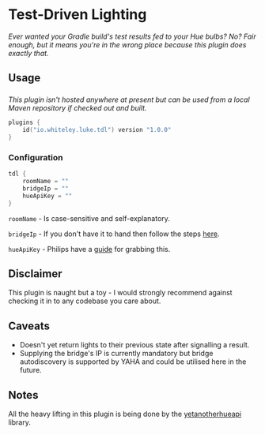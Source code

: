 # Test-Driven Lighting
*Ever wanted your Gradle build's test results fed to your Hue bulbs? No? Fair enough, but it means you're in the wrong place because this plugin does exactly that.*

## Usage

### 
*This plugin isn't hosted anywhere at present but can be used from a local Maven repository if checked out and built.*
```kotlin
plugins {
	id("io.whiteley.luke.tdl") version "1.0.0"
}
```

### Configuration
```kotlin
tdl {
	roomName = ""
	bridgeIp = ""
	hueApiKey = ""
}
```

`roomName` - Is case-sensitive and self-explanatory.

`bridgeIp` - If you don't have it to hand then follow the steps [here](https://huetips.com/help/how-to-find-my-bridge-ip-address/).

`hueApiKey` - Philips have a [guide](https://developers.meethue.com/develop/get-started-2/) for grabbing this.

## Disclaimer
This plugin is naught but a toy - I would strongly recommend against checking it in to any codebase you care about.

## Caveats
* Doesn't yet return lights to their previous state after signalling a result.
* Supplying the bridge's IP is currently mandatory but bridge autodiscovery is supported by YAHA and could be utilised here in the future.

## Notes
All the heavy lifting in this plugin is being done by the [yetanotherhueapi](https://github.com/ZeroOne3010/yetanotherhueapi) library.
